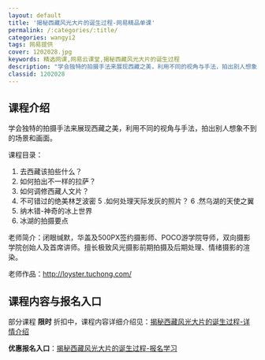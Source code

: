 ```yaml
---
layout: default
title: '揭秘西藏风光大片的诞生过程-网易精品单课'
permalink: /:categories/:title/
categories: wangyi2
tags: 网易提供
cover: 1202028.jpg
keywords: 精选网课,网易云课堂,揭秘西藏风光大片的诞生过程
description: "学会独特的拍摄手法来展现西藏之美，利用不同的视角与手法，拍出别人想象不到的场景和画面。课程目录：1.去西藏该拍些什么？2.如何拍出不一样的拉萨？3.如何调修西藏人文片？4.不可错过的绝美林芝"
classid: 1202028
---
```


## 课程介绍

学会独特的拍摄手法来展现西藏之美，利用不同的视角与手法，拍出别人想象不到的场景和画面。

课程目录：
1. 去西藏该拍些什么？
2. 如何拍出不一样的拉萨？
3. 如何调修西藏人文片？
4. 不可错过的绝美林芝波密
5 .如何处理天际发灰的照片？
6 .然乌湖的天使之翼
7. 纳木错-神奇的冰上世界
8. 冰湖的拍摄要点

老师简介：闭眼缄默，华盖及500PX签约摄影师、POCO游学院导师，双向摄影学院创始人及首席讲师。擅长极致风光摄影前期拍摄及后期处理、情绪摄影的渲染。

老师作品：http://loyster.tuchong.com/

## 课程内容与报名入口

部分课程 **限时** 折扣中，课程内容详细介绍见：[揭秘西藏风光大片的诞生过程-详情介绍](https://study.163.com/course/introduction/1202028.htm?share=1&shareId=1025206652&utm_campaign=share&utm_medium=iphoneShare&utm_source=&utm_u=1025206652)

**优惠报名入口**：[揭秘西藏风光大片的诞生过程-报名学习](https://study.163.com/course/introduction/1202028.htm?share=1&shareId=1025206652&utm_campaign=share&utm_medium=iphoneShare&utm_source=&utm_u=1025206652)

